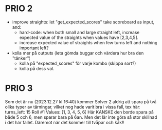 # PRIO 2
- improve straights:
    let "get_expected_scores" take scoreboard as input, and:
    - hard-code: when both small and large straight left, increase expected value of the straights when values have [2,3,4,5].
    - increase expected value of straights when few turns left and nothing important left?
- kolla mer på outputs (leta gömda buggar och värdera hur bra den "tänker")
    - kolla på "expected_scores" för varje kombo (skippa sort?)
    - kolla på dess val.


# PRIO 3
Som det är nu (2023.12.27 kl 16:40) kommer Solver 2 aldrig att spara på två olika typer av tärningar, vilket nog hade varit bra i vissa fall, tex här:
    turns_left: 15
 Roll #1
Values: [1, 3, 4, 5, 6]
Här KANSKE den borde spara på både 5 och 6, men sparar bara på 6an. Men det lär inte göra så stor skillnad i det här fallet.
Däremot när det kommer till tvåpar och kåk!!



